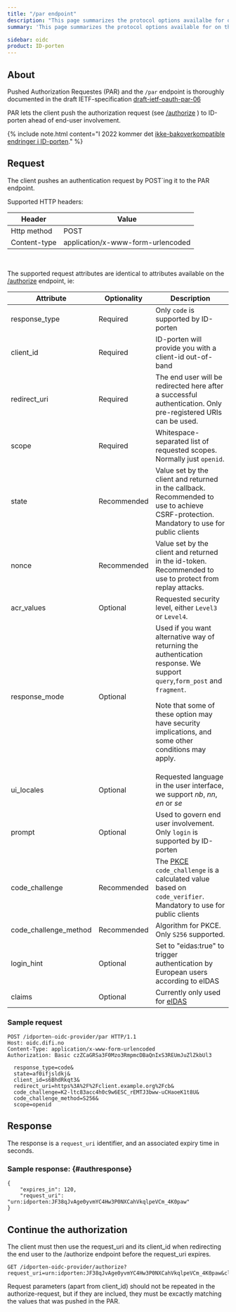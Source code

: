 ```yaml
---
title: "/par endpoint"
description: "This page summarizes the protocol options availalbe for on the /par endpoint for ID-porten OIDC Provider"
summary: 'This page summarizes the protocol options available for on the /par endpoint (Pushed Authorization Requests) for ID-porten OIDC Provider'

sidebar: oidc
product: ID-porten
---
```


## About

Pushed Authorization Requestes (PAR) and the `/par` endpoint is thoroughly documented in the draft IETF-specification [draft-ietf-oauth-par-06](https://tools.ietf.org/html/draft-ietf-oauth-par-06)

PAR lets the client push the authorization request (see [/authorize]({{site.baseurl}}/docs/ID-porten/oidc/oidc_protocol_authorize) ) to ID-porten ahead of end-user involvement.

{% include note.html content="I 2022 kommer det [ikke-bakoverkompatible endringer i ID-porten](oidc_protocol_nye_idporten.html)." %}


## Request

The client pushes an authentication request by POST´ing it to the PAR endpoint.

Supported HTTP headers:

| Header  | Value |
| --- | --- |
|Http method|POST|
| Content-type | application/x-www-form-urlencoded |

&nbsp;

The supported request attributes are identical to attributes available on the [/authorize]({{site.baseurl}}/docs/ID-porten/oidc/oidc_protocol_authorize) endpoint, ie:


| Attribute  | Optionality | Description |
| --- | --- | --- |
| response_type | Required | Only `code` is supported by ID-porten |
| client\_id | Required | ID-porten will provide you with a client-id out-of-band|
| redirect\_uri | Required |The end user will be redirected here after a successful authentication.  Only pre-registered URIs can be used.  |
| scope |  Required |Whitespace-separated list of requested scopes.  Normally just `openid`.  |
| state | Recommended | Value set by the client and returned in the callback.  Recommended to use to achieve CSRF-protection. Mandatory to use for public clients|
| nonce | Recommended |Value set by the client and returned in the id-token. Recommended to use to protect from replay attacks. |
| acr\_values | Optional | Requested security level, either `Level3` or  `Level4`.  |
| response_mode | Optional | Used if you want alternative way of returning the authentication response. We support `query`,`form_post` and `fragment`. <p/>Note that some of these option may have security implications, and some other conditions may apply.   |
| ui\_locales | Optional | Requested language in the user interface, we support *nb*, *nn*, *en* or *se* |
| prompt | Optional | Used to govern end user involvement.  Only `login` is supported by ID-porten  |
| code_challenge   | Recommended  | The [PKCE](oicd_func_pkce.html) `code_challenge` is a calculated value based on `code_verifier`.  Mandatory to use for public clients |
| code_challenge_method   | Recommended   | Algorithm for PKCE. Only `S256` supported.  |
|login_hint   | Optional   | Set to "eidas:true" to trigger authentication by European users according to eIDAS   |
|claims   | Optional  | Currently only used for [eIDAS]({{site.baseurl}}/docs/ID-porten/oidc/oidc_func_eidas)|



### Sample request

```
POST /idporten-oidc-provider/par HTTP/1.1
Host: oidc.difi.no
Content-Type: application/x-www-form-urlencoded
Authorization: Basic czZCaGRSa3F0Mzo3RmpmcDBaQnIxS3REUmJuZlZkbUl3

  response_type=code&
  state=af0ifjsldkj&
  client_id=s6BhdRkqt3&
  redirect_uri=https%3A%2F%2Fclient.example.org%2Fcb&
  code_challenge=K2-ltc83acc4h0c9w6ESC_rEMTJ3bww-uCHaoeK1t8U&
  code_challenge_method=S256&
  scope=openid

```


## Response

The response is a `request_uri` identifier, and an associated expiry time in seconds.

### Sample response: {#authresponse}

```
{
    "expires_in": 120,
    "request_uri": "urn:idporten:JF38qJvAge0yvmYC4Hw3P0NXCahVkqlpeVCm_4K0paw"
}
```

## Continue the authorization

The client must then use the request_uri and its client_id when redirecting the end user to the /authorize endpoint before the request_uri expires.
```
GET /idporten-oidc-provider/authorize?request_uri=urn:idporten:JF38qJvAge0yvmYC4Hw3P0NXCahVkqlpeVCm_4K0paw&client_id=s6BhdRkqt3
```
Request parameters  (apart from client_id) should not be repeated in the authorize-request, but if they are inclued, they must be excactly matching the values that was pushed in the PAR.
